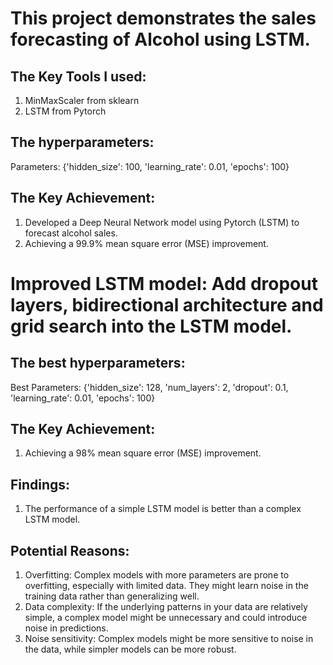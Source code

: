 # This project demonstrates the sales forecasting of Alcohol using LSTM. 

## The Key Tools I used:
1. MinMaxScaler from sklearn
2. LSTM from Pytorch

## The hyperparameters:
Parameters: {'hidden_size': 100, 'learning_rate': 0.01, 'epochs': 100}

## The Key Achievement: 
1. Developed a Deep Neural Network model using Pytorch (LSTM) to forecast alcohol sales.
2. Achieving a 99.9% mean square error (MSE) improvement.

# Improved LSTM model: Add dropout layers, bidirectional architecture and grid search into the LSTM model. 

## The best hyperparameters:
Best Parameters: {'hidden_size': 128, 'num_layers': 2, 'dropout': 0.1, 'learning_rate': 0.01, 'epochs': 100}

## The Key Achievement: 
1. Achieving a 98% mean square error (MSE) improvement.

## Findings:
1. The performance of a simple LSTM model is better than a complex LSTM model.

## Potential Reasons:
1. Overfitting:
Complex models with more parameters are prone to overfitting, especially with limited data. They might learn noise in the training data rather than generalizing well.
2. Data complexity:
If the underlying patterns in your data are relatively simple, a complex model might be unnecessary and could introduce noise in predictions.
3. Noise sensitivity:
Complex models might be more sensitive to noise in the data, while simpler models can be more robust.





